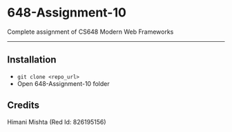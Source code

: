 # 648-Assignment-10
Complete assignment of CS648 Modern Web Frameworks

---

## Installation
* ```git clone <repo_url>```
* Open 648-Assignment-10 folder

## Credits
Himani Mishta (Red Id: 826195156)